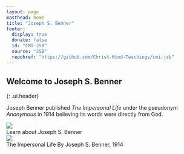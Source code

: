 ```yaml
---
layout: page
masthead: home
title: "Joseph S. Benner"
footer:
  display: true
  donate: false
  id: "CMI-JSB"
  source: "JSB"
  repohref: "https://github.com/Christ-Mind-Teachings/cmi-jsb"
---
```


## Welcome to Joseph S. Benner
{: .ui.header}

Joseph Benner published *The Impersonal Life* under the pseudonym *Anonymous* in 1914 believing its words were directly from God.

<div id="page-contents" class="ui three cards">
  <div class="card">
    <a href="#" data-book="acq" class="toc-modal-open image">
      <img src="/t/jsb/public/img/src/acq-big.jpg">
    </a>
    <div class="content">
      <div class="description">
        Learn about Joseph S. Benner
      </div>
    </div>
  </div>
  <div class="card">
    <a href="#" data-book="til" class="toc-modal-open image">
      <img src="/t/jsb/public/img/src/til-big.jpg">
    </a>
    <div class="content">
      <div class="description">
        The Impersonal Life By Joseph S. Benner, 1914
      </div>
    </div>
  </div>
</div>
